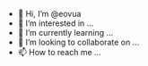 - 👋 Hi, I’m @eovua
- 👀 I’m interested in ...
- 🌱 I’m currently learning ...
- 💞️ I’m looking to collaborate on ...
- 📫 How to reach me ...

<!---
eovua/eovua is a ✨ special ✨ repository because its `README.md` (this file) appears on your GitHub profile.
You can click the Preview link to take a look at your changes.
--->

